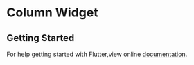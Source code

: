# Column Widget



## Getting Started
For help getting started with Flutter,view online [documentation](https://flutter.dev).
